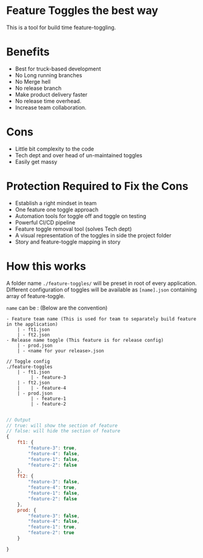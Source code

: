 # Feature Toggles the best way
 
This is a tool for build time feature-toggling.

# Benefits
- Best for truck-based development
- No Long running branches
- No Merge hell
- No release branch
- Make product delivery faster
- No release time overhead.
- Increase team collaboration.

# Cons
- Little bit complexity to the code
- Tech dept and over head of un-maintained toggles
- Easily get massy

# Protection Required to Fix the Cons
- Establish a right mindset in team
- One feature one toggle approach
- Automation tools for toggle off and toggle on testing
- Powerful CI/CD pipeline
- Feature toggle removal tool (solves Tech dept)
- A visual representation of the toggles in side the project folder
- Story and feature-toggle mapping in story 


# How this works

A folder name `./feature-toggles/` will be preset in root of every application. Different configuration of toggles will be available as `[name].json` containing array of feature-toggle.  

`name` can be : (Below are the convention)

    - Feature team name (This is used for team to separately build feature in the application) 
        | - ft1.json
        | - ft2.json
    - Release name toggle (This feature is for release config)
        | - prod.json
        | - <name for your release>.json


```
// Toggle config
./feature-toggles
    | - ft1.json
         | - feature-3
    | - ft2.json
    |    | - feature-4
    | - prod.json
         | - feature-1
         | - feature-2

```
```js

// Output 
// true: will show the section of feature
// false: will hide the section of feature
{
    ft1: {
        "feature-3": true, 
        "feature-4": false,
        "feature-1": false,
        "feature-2": false
    },
    ft2: {
        "feature-3": false,
        "feature-4": true,
        "feature-1": false,
        "feature-2": false
    },
    prod: {
        "feature-3": false,
        "feature-4": false,
        "feature-1": true,
        "feature-2": true
    }

}
```


